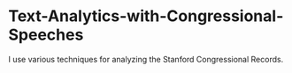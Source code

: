 # Text-Analytics-with-Congressional-Speeches
I use various techniques for analyzing the Stanford Congressional Records.  
